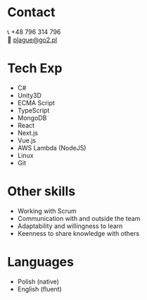 # Contact
📞 +48 796 314 796  
📨 plague@go2.pl

# Tech Exp
- C#
- Unity3D
- ECMA Script
- TypeScript
- MongoDB
- React
- Next.js
- Vue.js
- AWS Lambda (NodeJS)
- Linux
- Git

# Other skills
- Working with Scrum
- Communication with and outside the team
- Adaptability and willingness to learn
- Keenness to share knowledge with others

# Languages
- Polish (native)
- English (fluent)